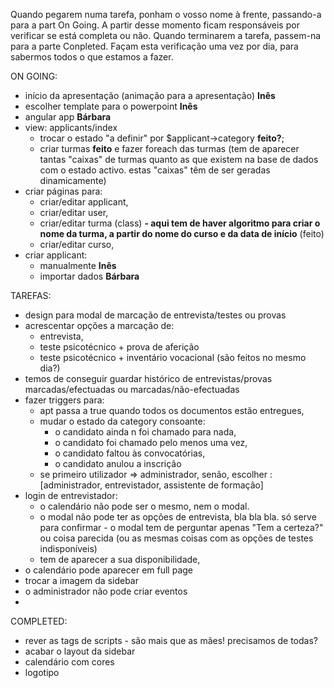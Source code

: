 Quando pegarem numa tarefa, ponham o vosso nome à frente, passando-a para a part On Going. A partir desse momento ficam responsáveis por verificar se está completa ou não. Quando terminarem a tarefa, passem-na para a parte Conpleted. Façam esta verificação uma vez por dia, para sabermos todos o que estamos a fazer.

ON GOING:

- início da apresentação (animação para a apresentação) **Inês**
- escolher template para o powerpoint **Inês**
- angular app **Bárbara**
- view: applicants/index 
	- trocar o estado "a definir" por $applicant->category **feito?**;
	- criar turmas **feito** e fazer foreach das turmas (tem de aparecer tantas "caixas" de turmas quanto as que existem na base de dados com o estado activo. estas "caixas" têm de ser geradas dinamicamente)
- criar páginas para:
	- criar/editar applicant,
	- criar/editar user,
	- criar/editar turma (class) **- aqui tem de haver algoritmo para criar o nome da turma, a partir do nome do curso e da data de início** (feito)
	- criar/editar curso,
- criar applicant:
    - manualmente **Inês**
    - importar dados **Bárbara**

TAREFAS:

- design para modal de marcação de entrevista/testes ou provas
- acrescentar opções a marcação de:
	- entrevista,
	- teste psicotécnico + prova de aferição
	- teste psicotécnico + inventário vocacional (são feitos no mesmo dia?)
- temos de conseguir guardar histórico de entrevistas/provas marcadas/efectuadas ou marcadas/não-efectuadas
- fazer triggers para:
	- apt passa a true quando todos os documentos estão entregues,
	- mudar o estado da category consoante:
		- o candidato ainda n foi chamado para nada,
		- o candidato foi chamado pelo menos uma vez,
		- o candidato faltou às convocatórias,
		- o candidato anulou a inscrição
	- se primeiro utilizador => administrador, senão, escolher : [administrador, entrevistador, assistente de formação]
- login de entrevistador: 
	- o calendário não pode ser o mesmo, nem o modal.
	- o modal não pode ter as opções de entrevista, bla bla bla. só serve para confirmar - o modal tem de perguntar apenas "Tem a certeza?" ou coisa parecida (ou as mesmas coisas com as opções de testes indisponíveis)
	- tem de aparecer a sua disponibilidade,
- o calendário pode aparecer em full page
- trocar a imagem da sidebar
- o administrador não pode criar eventos
- 
	
COMPLETED:
- rever as tags de scripts - são mais que as mães! precisamos de todas?
- acabar o layout da sidebar
- calendário com cores
- logotipo